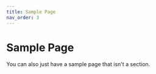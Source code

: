 ```yaml
---
title: Sample Page
nav_order: 3
---
```


# Sample Page

You can also just have a sample page that isn't a section. 